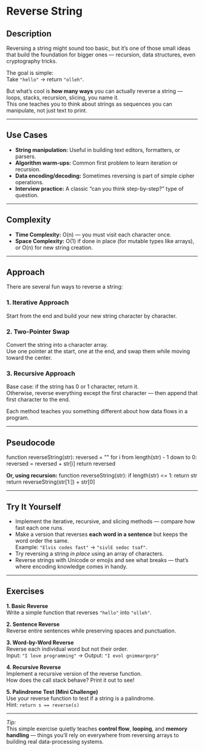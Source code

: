 # Reverse String  

## Description  
Reversing a string might sound too basic, but it’s one of those small ideas that build the foundation for bigger ones — recursion, data structures, even cryptography tricks.  

The goal is simple:  
Take `"hello"` → return `"olleh"`.  

But what’s cool is **how many ways** you can actually reverse a string — loops, stacks, recursion, slicing, you name it.  
This one teaches you to think about strings as sequences you can manipulate, not just text to print.

---

## Use Cases  
- **String manipulation:** Useful in building text editors, formatters, or parsers.  
- **Algorithm warm-ups:** Common first problem to learn iteration or recursion.  
- **Data encoding/decoding:** Sometimes reversing is part of simple cipher operations.  
- **Interview practice:** A classic “can you think step-by-step?” type of question.

---

## Complexity  
- **Time Complexity:** O(n) — you must visit each character once.  
- **Space Complexity:** O(1) if done in place (for mutable types like arrays), or O(n) for new string creation.  

---

## Approach  

There are several fun ways to reverse a string:  

### 1. **Iterative Approach**  
Start from the end and build your new string character by character.  

### 2. **Two-Pointer Swap**  
Convert the string into a character array.  
Use one pointer at the start, one at the end, and swap them while moving toward the center.  

### 3. **Recursive Approach**  
Base case: if the string has 0 or 1 character, return it.  
Otherwise, reverse everything except the first character — then append that first character to the end.  

Each method teaches you something different about how data flows in a program.  

---

## Pseudocode  
  function reverseString(str):
  reversed = ""
  for i from length(str) - 1 down to 0:
    reversed = reversed + str[i]
  return reversed


**Or, using recursion:**
  function reverseString(str):
   if length(str) <= 1:
     return str
  return reverseString(str[1:]) + str[0]


---

## Try It Yourself  
- Implement the iterative, recursive, and slicing methods — compare how fast each one runs.  
- Make a version that reverses **each word in a sentence** but keeps the word order the same.  
  Example: `"Elvis codes fast"` → `"sivlE sedoc tsaf"`.  
- Try reversing a string *in place* using an array of characters.  
- Reverse strings with Unicode or emojis and see what breaks — that’s where encoding knowledge comes in handy.  

---

##  Exercises  

**1. Basic Reverse**  
Write a simple function that reverses `"hello"` into `"olleh"`.  

**2. Sentence Reverse**  
Reverse entire sentences while preserving spaces and punctuation.  

**3. Word-by-Word Reverse**  
Reverse each individual word but not their order.  
Input: `"I love programming"` → Output: `"I evol gnimmargorp"`  

**4. Recursive Reverse**  
Implement a recursive version of the reverse function.  
How does the call stack behave? Print it out to see!  

**5. Palindrome Test (Mini Challenge)**  
Use your reverse function to test if a string is a palindrome.  
Hint: `return s == reverse(s)`

---

*Tip:*  
This simple exercise quietly teaches **control flow**, **looping**, and **memory handling** — things you’ll rely on everywhere from reversing arrays to building real data-processing systems.
